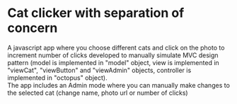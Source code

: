 # Cat clicker with separation of concern
A javascript app where you choose different cats and click on the photo to increment number of clicks developed to manually simulate MVC design pattern (model is implemented in "model" object, view is implemented in "viewCat", "viewButton" and "viewAdmin" objects, controller is implemented in "octopus" object).  
The app includes an Admin mode where you can manually make changes to the selected cat (change name, photo url or number of clicks)
